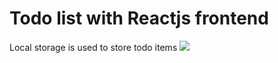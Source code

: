 # Todo list with Reactjs frontend
Local storage is used to store todo items
![](https://github.com/ipjayawick/React-Todo/assets/70957000/5cec00f4-f5b0-454a-8ef3-3bc00a7eae64)
